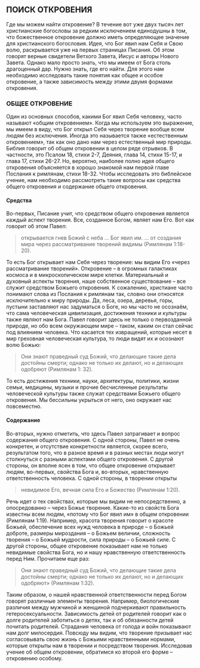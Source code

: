 ## ПОИСК ОТКРОВЕНИЯ

Где мы можем найти откровение? В течение вот уже двух тысяч лет христианские богословы за редким исключением единодушны в том, что божественное откровение должно иметь определяющее значение для христианского богословия. Идея, что Бог явил нам Себя и Свою волю, раскрывается уже на первых страницах Писания. Об этом говорят верные свидетели Ветхого Завета, Иисус и авторы Нового Завета. Однако мало просто знать, что мы имеем от Бога столь драгоценный дар. Нужно знать, где его найти.
Для этого нам необходимо исследовать такие понятия как общее и особое откровение, а также зависимость между этими двумя формами откровения.

### ОБЩЕЕ ОТКРОВЕНИЕ

Один из основных способов, какими Бог явил Себя человеку, часто называют «общим откровением». Когда мы используем это выражение, мы имеем в виду, что Бог открыл Себя через творение вообще всем людям без исключения. Иногда это называется также «естественным откровением», так как оно дано нам через естественный мир природы.
Библия говорит об общем откровении в целом ряде отрывков. В частности, это Псалом 18, стихи 2-7, Деяния, глава 14, стихи 15-17, и глава 17, стихи 26-27. Но, вероятно, наиболее полно идея общего откровения объясняется в хорошо знакомой нам первой главе Послания к римлянам, стихи 18-32. Чтобы исследовать это библейское учение, нам необходимо рассмотреть такие вопросы как средства общего откровения и содержание общего откровения.


#### Средства

Во-первых, Писание учит, что средством общего откровения является каждый аспект творения. Все, созданное Богом, являет нам Его. Вот как говорит об этом Павел:

>  открывается гнев Божий с неба ... Бог явил им. ... от создания мира через рассматривание творений видимы (Римлянам 1:18- 20).

То есть Бог открывает нам Себя через творение: мы видим Его «через рассматривание творений». Откровение – в огромных галактиках космоса и в микроскопическом мире клетки. Материальный и духовный аспекты творения, наше собственное существование – все служит средством Божьего откровения.
К сожалению, христиане часто понимают слова из Послания к римлянам так, словно они относятся исключительно к миру природы. Да, леса, озера, деревья, горы, пустыни заставляют нас задуматься о Боге, но мы часто не осознаём, что сама человеческая цивилизация, достижения техники и культуры также являют нам Бога.
Павел говорит здесь не только о первозданной природе, но обо всем окружающем мире – таком, каким он стал сейчас под влиянием человека. Что касается тех извращений, которые несет в мир греховная человеческая культура, то люди видят их и осознают волю Божью:

> Они знают праведный суд Божий, что делающие такие дела достойны смерти; однако не только их делают, но и делающих одобряют (Римлянам 1: 32).

То есть достижения техники, науки, архитектуры, политики, жизни семьи, медицины, музыки и прочие бесчисленные результаты человеческой культуры также служат средствами Божьего общего откровения. Мы бессильны укрыться от него, оно окружает нас повсеместно.

#### Содержание

Во-вторых, нужно отметить, что здесь Павел затрагивает и вопрос содержания общего откровения. С одной стороны, Павел не очень конкретен, и отсутствие конкретности является, скорее всего, результатом того, что в разное время и в разных местах люди могут столкнуться с разными аспектами общего откровения. С другой стороны, он вполне ясен в том, что общее откровение открывает людям, во-первых, свойства Бога и, во-вторых, нравственную ответственность человека.
С одной стороны, в творении открыты

> невидимое Его, вечная сила Его и Божество (Римлянам 1:20).

Речь идет о тех свойствах, которые мы видим не непосредственно, а опосредованно – через Божье творение. Какие-то из свойств Бога известны всем людям, «потому что Бог явил им» в общем откровении (Римлянам 1:19).
Например, красота творения говорит о красоте Божьей, обеспечение всех нужд человека в природе – о Божьей доброте, размеры мироздания – о Божьем величии, сложность творения – о Божьей мудрости, сила природы – о Божьей силе.
С другой стороны, общее откровение показывает нам не только невидимые свойства Бога, но и нашу нравственную ответственность перед Ним. Прочитаем еще раз:

>  Они знают праведный суд Божий, что делающие такие дела достойны смерти; однако не только их делают, но и делающих одобряют» (Римлянам 1:32).

Таким образом, о нашей нравственной ответственности перед Богом говорят различные элементы творения.
Например, биологические различия между мужчиной и женщиной подчеркивают правильность гетеросексуальности. Зависимость детей от родителей говорит как о долге родителей заботиться о детях, так и об обязанности детей почитать родителей. Страдания человека от голода и войн показывают нам долг милосердия. Повсюду мы видим, что творение призывает нас согласовывать свою жизнь с Божьими нравственными нормами, которые открыты нам в творении и посредством творения.
Исследовав учение об общем откровении, обратимся ко второй его форме – откровению особому.
